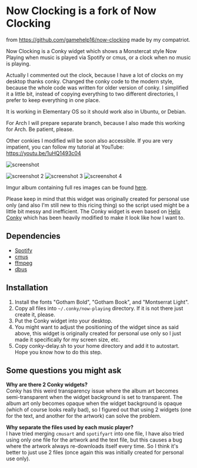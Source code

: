# Now Clocking is a fork of Now Clocking 
from https://github.com/gamehelp16/now-clocking made by my compatriot.

Now Clocking is a Conky widget which shows a Monstercat style Now Playing when music is played via Spotify or cmus, or a clock when no music is playing.

Actually I commented out the clock, because I have a lot of clocks on my desktop thanks conky. Changed the conky code to the modern style, because the whole code was written for older version of conky. I simplified it a little bit, instead of copying everything to two different directories, I prefer to keep everything in one place.

It is working in Elementary OS so it should work also in Ubuntu, or Debian. 

For Arch I will prepare separate branch, because I also made this working for Arch. Be patient, please.

Other conkies I modified will be soon also accessible. If you are very impatient, you can follow my tutorial at YouTube: https://youtu.be/1uHQ1493c04 

![screenshot](https://i.imgur.com/3nq4U9P.png)

![screenshot 2](http://i.imgur.com/nAyLBTlm.png) ![screenshot 3](http://i.imgur.com/mshrZQUm.png) ![screenshot 4](http://i.imgur.com/Eglo1aim.png)

Imgur album containing full res images can be found [here](http://imgur.com/a/9Zcqu).

Please keep in mind that this widget was originally created for personal use only (and also I'm still new to this ricing thing) so the script used might be a little bit messy and inefficient. The Conky widget is even based on [Helix Conky](http://figman.deviantart.com/art/Helix-Conky-204016625) which has been heavily modified to make it look like how I want to.

## Dependencies

- [Spotify](https://www.spotify.com/)
- [cmus](https://cmus.github.io/)
- [ffmpeg](https://www.ffmpeg.org/)
- [dbus](https://www.freedesktop.org/wiki/Software/dbus/)

## Installation

1. Install the fonts "Gotham Bold", "Gotham Book", and "Montserrat Light".
2. Copy all files into `~/.conky/now-playing` directory. If it is not there just create it, please.
3. Put the Conky widget into your desktop.
4. You might want to adjust the positioning of the widget since as said above, this widget is originally created for personal use only so I just made it specifically for my screen size, etc.
5. Copy conky-delay.sh to your home directory and add it to autostart. Hope you know how to do this step.

## Some questions you might ask

**Why are there 2 Conky widgets?**  
Conky has this weird transparency issue where the album art becomes semi-transparent when the widget background is set to transparent. The album art only becomes opaque when the widget background is opaque (which of course looks really bad), so I figured out that using 2 widgets (one for the text, and another for the artwork) can solve the problem.

**Why separate the files used by each music player?**  
I have tried merging `cmusart` and `spotifyart` into one file, I have also tried using only one file for the artwork and the text file, but this causes a bug where the artwork always re-downloads itself every time. So I think it's better to just use 2 files (once again this was initially created for personal use only).

